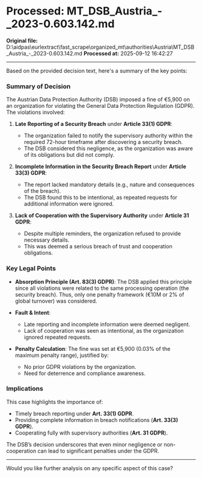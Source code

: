 # Processed: MT_DSB_Austria_-_2023-0.603.142.md

**Original file:** D:\aidpas\eurlextract\fast_scrape\organized_mt\authorities\Austria\MT_DSB_Austria_-_2023-0.603.142.md
**Processed at:** 2025-09-12 16:42:27

---

Based on the provided decision text, here's a summary of the key points:

### **Summary of Decision**

The Austrian Data Protection Authority (DSB) imposed a fine of €5,900 on an organization for violating the General Data Protection Regulation (GDPR). The violations involved:

1. **Late Reporting of a Security Breach** under **Article 33(1) GDPR**:
   - The organization failed to notify the supervisory authority within the required 72-hour timeframe after discovering a security breach.
   - The DSB considered this negligence, as the organization was aware of its obligations but did not comply.

2. **Incomplete Information in the Security Breach Report** under **Article 33(3) GDPR**:
   - The report lacked mandatory details (e.g., nature and consequences of the breach).
   - The DSB found this to be intentional, as repeated requests for additional information were ignored.

3. **Lack of Cooperation with the Supervisory Authority** under **Article 31 GDPR**:
   - Despite multiple reminders, the organization refused to provide necessary details.
   - This was deemed a serious breach of trust and cooperation obligations.

### **Key Legal Points**

- **Absorption Principle (Art. 83(3) GDPR)**:
  The DSB applied this principle since all violations were related to the same processing operation (the security breach). Thus, only one penalty framework (€10M or 2% of global turnover) was considered.

- **Fault & Intent**:
  - Late reporting and incomplete information were deemed negligent.
  - Lack of cooperation was seen as intentional, as the organization ignored repeated requests.

- **Penalty Calculation**:
  The fine was set at €5,900 (0.03% of the maximum penalty range), justified by:
  - No prior GDPR violations by the organization.
  - Need for deterrence and compliance awareness.

### **Implications**
This case highlights the importance of:
- Timely breach reporting under **Art. 33(1) GDPR**.
- Providing complete information in breach notifications (**Art. 33(3) GDPR**).
- Cooperating fully with supervisory authorities (**Art. 31 GDPR**).

The DSB’s decision underscores that even minor negligence or non-cooperation can lead to significant penalties under the GDPR.

---
Would you like further analysis on any specific aspect of this case?